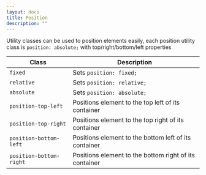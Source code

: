 ```yaml
---
layout: docs
title: Position
description: ""
---
```


Utility classes can be used to position elements easily, each position utility class is `position: absolute;` with top/right/bottom/left properties

| Class                   | Description                                            |
| ----------------------- | ------------------------------------------------------ |
| `fixed`                 | Sets `position: fixed;`                                |
| `relative`              | Sets `position: relative;`                             |
| `absolute`              | Sets `position: absolute;`                             |
| `position-top-left`     | Positions element to the top left of its container     |
| `position-top-right`    | Positions element to the top right of its container    |
| `position-bottom-left`  | Positions element to the bottom left of its container  |
| `position-bottom-right` | Positions element to the bottom right of its container |
